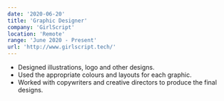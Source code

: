 ```yaml
---
date: '2020-06-20'
title: 'Graphic Designer'
company: 'GirlScript'
location: 'Remote'
range: 'June 2020 - Present'
url: 'http://www.girlscript.tech/'
---
```


- Designed illustrations, logo and other designs.
- Used the appropriate colours and layouts for each graphic.
- Worked with copywriters and creative directors to produce the final designs.
